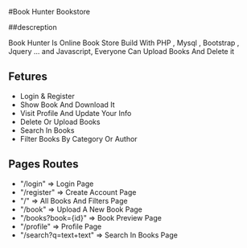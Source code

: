 #Book Hunter Bookstore

##descreption

<p>
	
Book Hunter Is Online Book Store
Build With PHP , Mysql , Bootstrap , Jquery ... and Javascript,
Everyone Can Upload Books And Delete it

</p>

## Fetures

<ul> 

   <li>Login & Register</li>
   <li>Show Book And Download It</li>
   <li>Visit Profile And Update Your Info</li>
   <li>Delete Or Upload Books</li>
   <li>Search In Books</li>
   <li>Filter Books By Category Or Author</li>

</ul>

## Pages Routes

<ul> 

   <li>"/login" => Login Page</li>
   <li>"/register" => Create Account Page</li>
   <li>"/" => All Books And Filters Page</li>
   <li>"/book" => Upload A New Book Page</li>
   <li>"/books?book={id}" =>  Book Preview Page</li>
   <li>"/profile" => Profile Page</li>
   <li>"/search?q=text+text" => Search In Books Page</li>

</ul>
